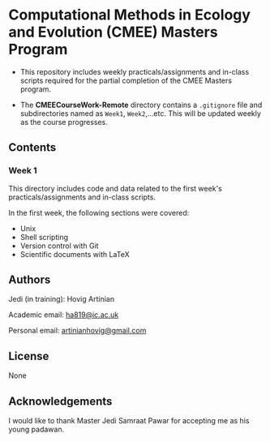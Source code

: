 # Computational Methods in Ecology and Evolution (CMEE) Masters Program

* This repository includes weekly practicals/assignments and in-class scripts required for the partial completion of the CMEE Masters program.

* The **CMEECourseWork-Remote** directory contains a `.gitignore` file and subdirectories named as `Week1`, `Week2`,...etc. This will be updated weekly as the course progresses. 

## Contents

### Week 1

This directory includes code and data related to the first week's practicals/assignments and in-class scripts. 

In the first week, the following sections were covered:

* Unix
* Shell scripting
* Version control with Git
* Scientific documents with LaTeX

## Authors

Jedi (in training): Hovig Artinian

Academic email: ha819@ic.ac.uk

Personal email: artinianhovig@gmail.com

## License

None

## Acknowledgements

I would like to thank Master Jedi Samraat Pawar for accepting me as his young padawan.
